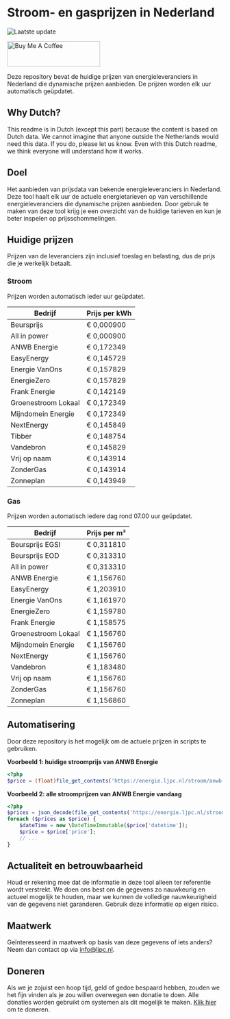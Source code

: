 # Stroom- en gasprijzen in Nederland

![Laatste update](https://img.shields.io/badge/laatste%20update-2025--09--15%2009%3A00%20CET-brightgreen)

<a href="https://www.buymeacoffee.com/Lars-" target="_blank"><img src="https://cdn.buymeacoffee.com/buttons/v2/default-orange.png" alt="Buy Me A Coffee" height="60" style="height: 60px !important;width: 217px !important;" ></a>

Deze repository bevat de huidige prijzen van energieleveranciers in Nederland die dynamische prijzen aanbieden. De prijzen worden elk uur automatisch geüpdatet.

## Why Dutch?

This readme is in Dutch (except this part) because the content is based on Dutch data. We cannot imagine that anyone outside the Netherlands would need this data. If you do, please let us know. Even with this Dutch readme, we think
everyone will understand how it works.

## Doel

Het aanbieden van prijsdata van bekende energieleveranciers in Nederland. Deze tool haalt elk uur de actuele energietarieven op van verschillende energieleveranciers die dynamische prijzen aanbieden. Door gebruik te maken van deze tool
krijg je een overzicht van de huidige tarieven en kun je beter inspelen op prijsschommelingen.

## Huidige prijzen

Prijzen van de leveranciers zijn inclusief toeslag en belasting, dus de prijs die je werkelijk betaalt.

### Stroom

Prijzen worden automatisch ieder uur geüpdatet.

 Bedrijf | Prijs per kWh 
---------|---------------
Beursprijs | € 0,000900
All in power | € 0,000900
ANWB Energie | € 0,172349
EasyEnergy | € 0,145729
Energie VanOns | € 0,157829
EnergieZero | € 0,157829
Frank Energie | € 0,142149
Groenestroom Lokaal | € 0,172349
Mijndomein Energie | € 0,172349
NextEnergy | € 0,145849
Tibber | € 0,148754
Vandebron | € 0,145829
Vrij op naam | € 0,143914
ZonderGas | € 0,143914
Zonneplan | € 0,143949


### Gas

Prijzen worden automatisch iedere dag rond 07.00 uur geüpdatet.

 Bedrijf | Prijs per m³ 
---------|--------------
Beursprijs EGSI | € 0,311810
Beursprijs EOD | € 0,313310
All in power | € 0,313310
ANWB Energie | € 1,156760
EasyEnergy | € 1,203910
Energie VanOns | € 1,161970
EnergieZero | € 1,159780
Frank Energie | € 1,158575
Groenestroom Lokaal | € 1,156760
Mijndomein Energie | € 1,156760
NextEnergy | € 1,156760
Vandebron | € 1,183480
Vrij op naam | € 1,156760
ZonderGas | € 1,156760
Zonneplan | € 1,156860


## Automatisering

Door deze repository is het mogelijk om de actuele prijzen in scripts te gebruiken.

**Voorbeeld 1: huidige stroomprijs van ANWB Energie**

```php
<?php
$price = (float)file_get_contents('https://energie.ljpc.nl/stroom/anwb-energie-nu.txt');

```

**Voorbeeld 2: alle stroomprijzen van ANWB Energie vandaag**

```php
<?php
$prices = json_decode(file_get_contents('https://energie.ljpc.nl/stroom/all-in-power-vandaag.json'),true);
foreach ($prices as $price) {
    $dateTime = new \DateTimeImmutable($price['datetime']);
    $price = $price['price'];
    // ...
}
```

## Actualiteit en betrouwbaarheid

Houd er rekening mee dat de informatie in deze tool alleen ter referentie wordt verstrekt. We doen ons best om de gegevens zo nauwkeurig en actueel mogelijk te houden, maar we kunnen de volledige nauwkeurigheid van de gegevens niet
garanderen. Gebruik deze informatie op eigen risico.

## Maatwerk

Geïnteresseerd in maatwerk op basis van deze gegevens of iets anders? Neem dan contact op
via [info@ljpc.nl](mailto:info@ljpc.nl?subject=Energie%20prijzen).

## Doneren

Als we je zojuist een hoop tijd, geld of gedoe bespaard hebben, zouden we het fijn vinden als je zou willen overwegen een
donatie te doen. Alle donaties worden gebruikt om systemen als dit mogelijk te
maken. [Klik hier](https://www.buymeacoffee.com/Lars-) om te doneren.

